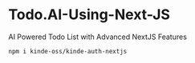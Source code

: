 # Todo.AI-Using-Next-JS
AI Powered Todo List with Advanced NextJS Features

```npm i kinde-oss/kinde-auth-nextjs```
